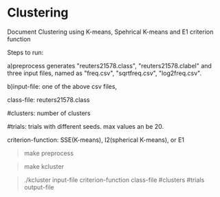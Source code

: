 # Clustering
Document Clustering using K-means, Spehrical K-means and E1 criterion function

Steps to run:

a)preprocess generates "reuters21578.class", "reuters21578.clabel" and three input files, named as "freq.csv", "sqrtfreq.csv", "log2freq.csv".

b)input-file: one of the above csv files,

class-file: reuters21578.class

#clusters: number of clusters

#trials: trials with different seeds. max values an be 20.

criterion-function: SSE(K-means), I2(spherical K-means), or E1

>make preprocess

>make kcluster

>./kcluster input-file criterion-function class-file #clusters #trials output-file
